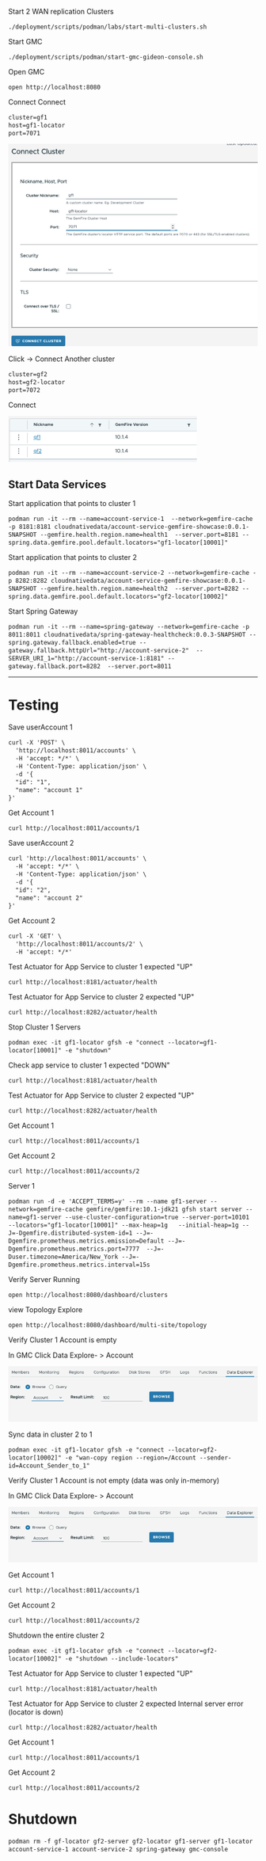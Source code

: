 
Start 2 WAN replication Clusters

```shell
./deployment/scripts/podman/labs/start-multi-clusters.sh
```


Start GMC

```shell
./deployment/scripts/podman/start-gmc-gideon-console.sh
```

Open GMC

```shell
open http://localhost:8080 
```


Connect Connect

```shell
cluster=gf1
host=gf1-locator
port=7071
```

![GMC_connect_gf1.png](img/GMC_connect_gf1.png)


Click -> Connect Another cluster


```shell
cluster=gf2
host=gf2-locator
port=7072
```

Connect

![GMC_WAN_clusters.png](img/GMC_WAN_clusters.png)

## Start Data Services

Start application that points to cluster 1

```shell
podman run -it --rm --name=account-service-1  --network=gemfire-cache -p 8181:8181 cloudnativedata/account-service-gemfire-showcase:0.0.1-SNAPSHOT --gemfire.health.region.name=health1  --server.port=8181 --spring.data.gemfire.pool.default.locators="gf1-locator[10001]"
```




Start application that points to cluster 2

```shell
podman run -it --rm --name=account-service-2 --network=gemfire-cache -p 8282:8282 cloudnativedata/account-service-gemfire-showcase:0.0.1-SNAPSHOT --gemfire.health.region.name=health2  --server.port=8282 --spring.data.gemfire.pool.default.locators="gf2-locator[10002]" 
```

Start Spring Gateway

```shell
podman run -it --rm --name=spring-gateway --network=gemfire-cache -p 8011:8011 cloudnativedata/spring-gateway-healthcheck:0.0.3-SNAPSHOT --spring.gateway.fallback.enabled=true --gateway.fallback.httpUrl="http://account-service-2"  --SERVER_URI_1="http://account-service-1:8181" --gateway.fallback.port=8282  --server.port=8011
```


---------------
# Testing


Save userAccount 1

```shell
curl -X 'POST' \
  'http://localhost:8011/accounts' \
  -H 'accept: */*' \
  -H 'Content-Type: application/json' \
  -d '{
  "id": "1",
  "name": "account 1"
}'
```


Get Account 1

```shell
curl http://localhost:8011/accounts/1
```


Save userAccount 2

```shell
curl 'http://localhost:8011/accounts' \
  -H 'accept: */*' \
  -H 'Content-Type: application/json' \
  -d '{
  "id": "2",
  "name": "account 2"
}'
```


Get Account 2

```shell
curl -X 'GET' \
  'http://localhost:8011/accounts/2' \
  -H 'accept: */*'
```

Test Actuator for App Service to cluster 1 expected "UP"

```shell
curl http://localhost:8181/actuator/health
```

Test Actuator for App Service to cluster 2 expected "UP"

```shell
curl http://localhost:8282/actuator/health
```

Stop Cluster 1 Servers

```shell
podman exec -it gf1-locator gfsh -e "connect --locator=gf1-locator[10001]" -e "shutdown"
```

Check app service to cluster 1 expected "DOWN"
```shell
curl http://localhost:8181/actuator/health
```

Test Actuator for App Service to cluster 2 expected "UP"
```shell
curl http://localhost:8282/actuator/health
```

Get Account 1
```shell
curl http://localhost:8011/accounts/1
```


Get Account 2
```shell
curl http://localhost:8011/accounts/2
```

Server 1

```shell
podman run -d -e 'ACCEPT_TERMS=y' --rm --name gf1-server --network=gemfire-cache gemfire/gemfire:10.1-jdk21 gfsh start server --name=gf1-server --use-cluster-configuration=true --server-port=10101   --locators="gf1-locator[10001]" --max-heap=1g   --initial-heap=1g --J=-Dgemfire.distributed-system-id=1 --J=-Dgemfire.prometheus.metrics.emission=Default --J=-Dgemfire.prometheus.metrics.port=7777  --J=-Duser.timezone=America/New_York --J=-Dgemfire.prometheus.metrics.interval=15s
```

Verify Server Running

```shell
open http://localhost:8080/dashboard/clusters
```

view Topology Explore

```shell
open http://localhost:8080/dashboard/multi-site/topology
```

Verify Cluster 1 Account is empty

In GMC Click Data Explore- > Account 

![GMC-Account-Region-Browse.png](img/GMC-Account-Region-Browse.png)


Sync data in cluster 2 to 1

```shell
podman exec -it gf1-locator gfsh -e "connect --locator=gf2-locator[10002]" -e "wan-copy region --region=/Account --sender-id=Account_Sender_to_1"
```
Verify Cluster 1 Account is not empty (data was only in-memory)

In GMC Click Data Explore- > Account

![GMC-Account-Region-Browse.png](img/GMC-Account-Region-Browse.png)

Get Account 1

```shell
curl http://localhost:8011/accounts/1
```

Get Account 2
```shell
curl http://localhost:8011/accounts/2
```

Shutdown the entire cluster 2

```shell
podman exec -it gf1-locator gfsh -e "connect --locator=gf2-locator[10002]" -e "shutdown --include-locators"
```

Test Actuator for App Service to cluster 1 expected "UP"

```shell
curl http://localhost:8181/actuator/health
```

Test Actuator for App Service to cluster 2 expected Internal server error (locator is down)

```shell
curl http://localhost:8282/actuator/health
```

Get Account 1
```shell
curl http://localhost:8011/accounts/1
```

Get Account 2
```shell
curl http://localhost:8011/accounts/2
```


# Shutdown

```shell
podman rm -f gf-locator gf2-server gf2-locator gf1-server gf1-locator account-service-1 account-service-2 spring-gateway gmc-console
```